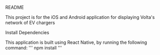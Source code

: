 README

This project is for the iOS and Android application for displaying Volta's network of EV chargers

Install Dependencies

This application is built using React Native, by running the following command:
'''
npm install
'''
